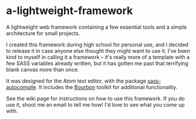 # a-lightweight-framework
A lightweight web framework containing a few essential tools and a simple architecture for small projects.

I created this framework during high school for personal use, and I decided to release it in case anyone else thought they might want to use it. I've been kind to myself in calling it a framework – it's really more of a template with a few SASS variables already written, but it has gotten me past that terrifying blank canvas more than once.

It was designed for the Atom text editor, with the package [sass-autocompile](https://atom.io/packages/sass-autocompile "sass-autocompile in Atom package library"). It includes the [Bourbon](https://www.bourbon.io/ "Bourbon homepage") toolkit for additional functionality.

See the wiki page for instructions on how to use this framework. If you do use it, shoot me an email to tell me how! I'd love to see what you come up with.
